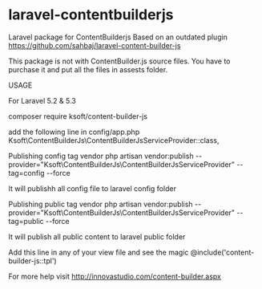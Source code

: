 # laravel-contentbuilderjs
Laravel package for ContentBuilderjs
Based on an outdated plugin https://github.com/sahbaj/laravel-content-builder-js


This package is not with ContentBuilder.js source files. You have to purchase it and put all the files in assests folder.

USAGE

For Laravel 5.2 & 5.3

composer require ksoft/content-builder-js

add the following line in config/app.php
Ksoft\ContentBuilderJs\ContentBuilderJsServiceProvider::class,

Publishing config tag vendor
php artisan vendor:publish --provider="Ksoft\ContentBuilderJs\ContentBuilderJsServiceProvider" --tag=config --force

It will publishh all config file to laravel config folder


Publishing public tag vendor
php artisan vendor:publish --provider="Ksoft\ContentBuilderJs\ContentBuilderJsServiceProvider" --tag=public --force

It will publish all public content to laravel public folder

Add this line in any of your view file and see the magic
@include('content-builder-js::tpl')

For more help visit http://innovastudio.com/content-builder.aspx
